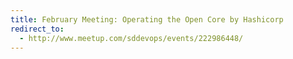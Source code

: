 ```yaml
---
title: February Meeting: Operating the Open Core by Hashicorp
redirect_to:
  - http://www.meetup.com/sddevops/events/222986448/
---
```


